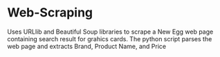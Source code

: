# Web-Scraping

Uses URLlib and Beautiful Soup libraries to scrape a New Egg web page containing search result for grahics cards.
The python script parses the web page and extracts Brand, Product Name, and Price
